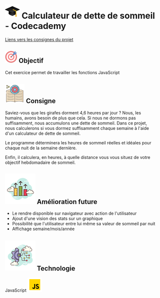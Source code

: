 
# ![logo chapeau diplôme](/ressource/diplomeCasquette.png) Calculateur de dette de sommeil - Codecademy
[Liens vers les consignes du projet](https://www.codecademy.com/journeys/full-stack-engineer/paths/fscj-22-building-interactive-websites/tracks/fscj-22-javascript-syntax-part-i/modules/wdcp-22-learn-javascript-syntax-functions-a8d515f4-706a-456f-8ac6-334e9d1fb2f8/projects/sleep-debt-calculator)


## ![Logo objectif](/ressource/objectif.png) Objectif 
Cet exercice permet de travailler les fonctions JavaScript


## ![Logo consigne](/ressource/instruction.png) Consigne
Saviez-vous que les girafes dorment 4,6 heures par jour ? Nous, les humains, avons besoin de plus que cela. Si nous ne dormons pas suffisamment, nous accumulons une dette de sommeil. Dans ce projet, nous calculerons si vous dormez suffisamment chaque semaine à l'aide d'un calculateur de dette de sommeil.

Le programme déterminera les heures de sommeil réelles et idéales pour chaque nuit de la semaine dernière.

Enfin, il calculera, en heures, à quelle distance vous vous situez de votre objectif hebdomadaire de sommeil.

## ![Amelioration Logo](/ressource/ameliorationLogo.png) Amélioration future
- Le rendre disponible sur navigateur avec action de l'utilisateur
- Ajout d'une vision des stats sur un graphique
- Possibilité que l'utilisateur entre lui même sa valeur de sommeil par nuit
- Affichage semaine/mois/année

## ![Logo Technologie](/ressource/technologie.png) Technologie
JavaScript ![Logo JavaScript](/ressource/javascript.png)